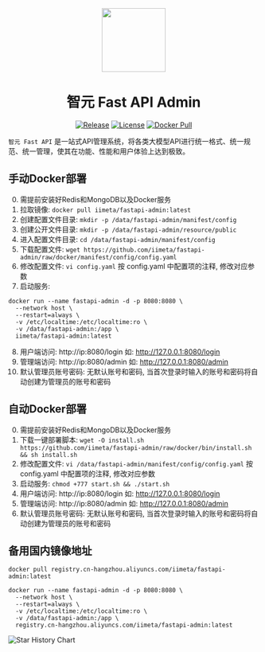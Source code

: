 <div align=center>

<img src="https://www.fastapi.ai/logo.png" width="128"/>

# 智元 Fast API Admin

[![Release](https://img.shields.io/github/v/release/iimeta/fastapi-admin?color=blue)](https://github.com/iimeta/fastapi-admin/releases)
[![License](https://img.shields.io/static/v1?label=license&message=MIT&color=green)](https://github.com/iimeta/fastapi-admin/main/LICENSE)
[![Docker Pull](https://img.shields.io/docker/pulls/iimeta/fastapi-admin?color=brightgreen)](https://hub.docker.com/r/iimeta/fastapi-admin)

</div>

`智元 Fast API` 是一站式API管理系统，将各类大模型API进行统一格式、统一规范、统一管理，使其在功能、性能和用户体验上达到极致。

## 手动Docker部署
0. 需提前安装好Redis和MongoDB以及Docker服务
1. 拉取镜像: `docker pull iimeta/fastapi-admin:latest`
2. 创建配置文件目录: `mkdir -p /data/fastapi-admin/manifest/config`
3. 创建公开文件目录: `mkdir -p /data/fastapi-admin/resource/public`
4. 进入配置文件目录: `cd /data/fastapi-admin/manifest/config`
5. 下载配置文件: `wget https://github.com/iimeta/fastapi-admin/raw/docker/manifest/config/config.yaml`
6. 修改配置文件: `vi config.yaml` 按 config.yaml 中配置项的注释, 修改对应参数
7. 启动服务: 
```shell
docker run --name fastapi-admin -d -p 8080:8080 \
  --network host \
  --restart=always \
  -v /etc/localtime:/etc/localtime:ro \
  -v /data/fastapi-admin:/app \
  iimeta/fastapi-admin:latest
```
8. 用户端访问: http://ip:8080/login 如: http://127.0.0.1:8080/login
9. 管理端访问: http://ip:8080/admin 如: http://127.0.0.1:8080/admin
10. 默认管理员账号密码: 无默认账号和密码, 当首次登录时输入的账号和密码将自动创建为管理员的账号和密码

## 自动Docker部署
0. 需提前安装好Redis和MongoDB以及Docker服务
1. 下载一键部署脚本: `wget -O install.sh https://github.com/iimeta/fastapi-admin/raw/docker/bin/install.sh && sh install.sh`
2. 修改配置文件: `vi /data/fastapi-admin/manifest/config/config.yaml` 按 config.yaml 中配置项的注释, 修改对应参数
3. 启动服务: `chmod +777 start.sh && ./start.sh`
4. 用户端访问: http://ip:8080/login 如: http://127.0.0.1:8080/login
5. 管理端访问: http://ip:8080/admin 如: http://127.0.0.1:8080/admin
6. 默认管理员账号密码: 无默认账号和密码, 当首次登录时输入的账号和密码将自动创建为管理员的账号和密码

## 备用国内镜像地址
```shell
docker pull registry.cn-hangzhou.aliyuncs.com/iimeta/fastapi-admin:latest
```
```shell
docker run --name fastapi-admin -d -p 8080:8080 \
  --network host \
  --restart=always \
  -v /etc/localtime:/etc/localtime:ro \
  -v /data/fastapi-admin:/app \
  registry.cn-hangzhou.aliyuncs.com/iimeta/fastapi-admin:latest
```


![Star History Chart](https://api.star-history.com/svg?repos=iimeta/fastapi-admin&type=Date)
